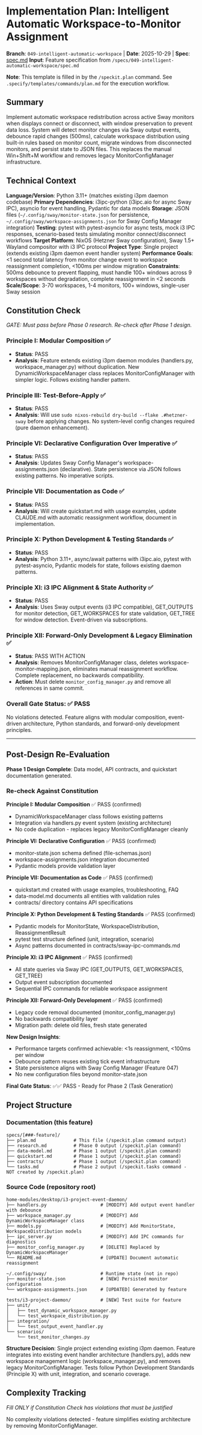 # Implementation Plan: Intelligent Automatic Workspace-to-Monitor Assignment

**Branch**: `049-intelligent-automatic-workspace` | **Date**: 2025-10-29 | **Spec**: [spec.md](spec.md)
**Input**: Feature specification from `/specs/049-intelligent-automatic-workspace/spec.md`

**Note**: This template is filled in by the `/speckit.plan` command. See `.specify/templates/commands/plan.md` for the execution workflow.

## Summary

Implement automatic workspace redistribution across active Sway monitors when displays connect or disconnect, with window preservation to prevent data loss. System will detect monitor changes via Sway output events, debounce rapid changes (500ms), calculate workspace distribution using built-in rules based on monitor count, migrate windows from disconnected monitors, and persist state to JSON files. This replaces the manual Win+Shift+M workflow and removes legacy MonitorConfigManager infrastructure.

## Technical Context

**Language/Version**: Python 3.11+ (matches existing i3pm daemon codebase)
**Primary Dependencies**: i3ipc-python (i3ipc.aio for async Sway IPC), asyncio for event handling, Pydantic for data models
**Storage**: JSON files (`~/.config/sway/monitor-state.json` for persistence, `~/.config/sway/workspace-assignments.json` for Sway Config Manager integration)
**Testing**: pytest with pytest-asyncio for async tests, mock i3 IPC responses, scenario-based tests simulating monitor connect/disconnect workflows
**Target Platform**: NixOS (Hetzner Sway configuration), Sway 1.5+ Wayland compositor with i3 IPC protocol
**Project Type**: Single project (extends existing i3pm daemon event handler system)
**Performance Goals**: <1 second total latency from monitor change event to workspace reassignment completion, <100ms per window migration
**Constraints**: 500ms debounce to prevent flapping, must handle 100+ windows across 9 workspaces without degradation, complete reassignment in <2 seconds
**Scale/Scope**: 3-70 workspaces, 1-4 monitors, 100+ windows, single-user Sway session

## Constitution Check

*GATE: Must pass before Phase 0 research. Re-check after Phase 1 design.*

### Principle I: Modular Composition ✅
- **Status**: PASS
- **Analysis**: Feature extends existing i3pm daemon modules (handlers.py, workspace_manager.py) without duplication. New DynamicWorkspaceManager class replaces MonitorConfigManager with simpler logic. Follows existing handler pattern.

### Principle III: Test-Before-Apply ✅
- **Status**: PASS
- **Analysis**: Will use `sudo nixos-rebuild dry-build --flake .#hetzner-sway` before applying changes. No system-level config changes required (pure daemon enhancement).

### Principle VI: Declarative Configuration Over Imperative ✅
- **Status**: PASS
- **Analysis**: Updates Sway Config Manager's workspace-assignments.json (declarative). State persistence via JSON follows existing patterns. No imperative scripts.

### Principle VII: Documentation as Code ✅
- **Status**: PASS
- **Analysis**: Will create quickstart.md with usage examples, update CLAUDE.md with automatic reassignment workflow, document in implementation.

### Principle X: Python Development & Testing Standards ✅
- **Status**: PASS
- **Analysis**: Python 3.11+, async/await patterns with i3ipc.aio, pytest with pytest-asyncio, Pydantic models for state, follows existing daemon patterns.

### Principle XI: i3 IPC Alignment & State Authority ✅
- **Status**: PASS
- **Analysis**: Uses Sway output events (i3 IPC compatible), GET_OUTPUTS for monitor detection, GET_WORKSPACES for state validation, GET_TREE for window detection. Event-driven via subscriptions.

### Principle XII: Forward-Only Development & Legacy Elimination ✅
- **Status**: PASS WITH ACTION
- **Analysis**: Removes MonitorConfigManager class, deletes workspace-monitor-mapping.json, eliminates manual reassignment workflow. Complete replacement, no backwards compatibility.
- **Action**: Must delete `monitor_config_manager.py` and remove all references in same commit.

### Overall Gate Status: ✅ PASS
No violations detected. Feature aligns with modular composition, event-driven architecture, Python standards, and forward-only development principles.

---

## Post-Design Re-Evaluation

**Phase 1 Design Complete**: Data model, API contracts, and quickstart documentation generated.

### Re-check Against Constitution

**Principle I: Modular Composition** ✅ PASS (confirmed)
- DynamicWorkspaceManager class follows existing patterns
- Integration via handlers.py event system (existing architecture)
- No code duplication - replaces legacy MonitorConfigManager cleanly

**Principle VI: Declarative Configuration** ✅ PASS (confirmed)
- monitor-state.json schema defined (file-schemas.json)
- workspace-assignments.json integration documented
- Pydantic models provide validation layer

**Principle VII: Documentation as Code** ✅ PASS (confirmed)
- quickstart.md created with usage examples, troubleshooting, FAQ
- data-model.md documents all entities with validation rules
- contracts/ directory contains API specifications

**Principle X: Python Development & Testing Standards** ✅ PASS (confirmed)
- Pydantic models for MonitorState, WorkspaceDistribution, ReassignmentResult
- pytest test structure defined (unit, integration, scenario)
- Async patterns documented in contracts/sway-ipc-commands.md

**Principle XI: i3 IPC Alignment** ✅ PASS (confirmed)
- All state queries via Sway IPC (GET_OUTPUTS, GET_WORKSPACES, GET_TREE)
- Output event subscription documented
- Sequential IPC commands for reliable workspace assignment

**Principle XII: Forward-Only Development** ✅ PASS (confirmed)
- Legacy code removal documented (monitor_config_manager.py)
- No backwards compatibility layer
- Migration path: delete old files, fresh state generated

**New Design Insights**:
- Performance targets confirmed achievable: <1s reassignment, <100ms per window
- Debounce pattern reuses existing tick event infrastructure
- State persistence aligns with Sway Config Manager (Feature 047)
- No new configuration files beyond monitor-state.json

**Final Gate Status**: ✅✅ PASS - Ready for Phase 2 (Task Generation)

## Project Structure

### Documentation (this feature)

```
specs/[###-feature]/
├── plan.md              # This file (/speckit.plan command output)
├── research.md          # Phase 0 output (/speckit.plan command)
├── data-model.md        # Phase 1 output (/speckit.plan command)
├── quickstart.md        # Phase 1 output (/speckit.plan command)
├── contracts/           # Phase 1 output (/speckit.plan command)
└── tasks.md             # Phase 2 output (/speckit.tasks command - NOT created by /speckit.plan)
```

### Source Code (repository root)

```
home-modules/desktop/i3-project-event-daemon/
├── handlers.py                    # [MODIFY] Add output event handler with debounce
├── workspace_manager.py           # [MODIFY] Add DynamicWorkspaceManager class
├── models.py                      # [MODIFY] Add MonitorState, WorkspaceDistribution models
├── ipc_server.py                  # [MODIFY] Add IPC commands for diagnostics
├── monitor_config_manager.py      # [DELETE] Replaced by DynamicWorkspaceManager
└── README.md                      # [UPDATE] Document automatic reassignment

~/.config/sway/                    # Runtime state (not in repo)
├── monitor-state.json             # [NEW] Persisted monitor configuration
└── workspace-assignments.json     # [UPDATED] Generated by feature

tests/i3-project-daemon/           # [NEW] Test suite for feature
├── unit/
│   ├── test_dynamic_workspace_manager.py
│   └── test_workspace_distribution.py
├── integration/
│   └── test_output_event_handler.py
└── scenarios/
    └── test_monitor_changes.py
```

**Structure Decision**: Single project extending existing i3pm daemon. Feature integrates into existing event handler architecture (handlers.py), adds new workspace management logic (workspace_manager.py), and removes legacy MonitorConfigManager. Tests follow Python Development Standards (Principle X) with unit, integration, and scenario coverage.

## Complexity Tracking

*Fill ONLY if Constitution Check has violations that must be justified*

No complexity violations detected - feature simplifies existing architecture by removing MonitorConfigManager.
